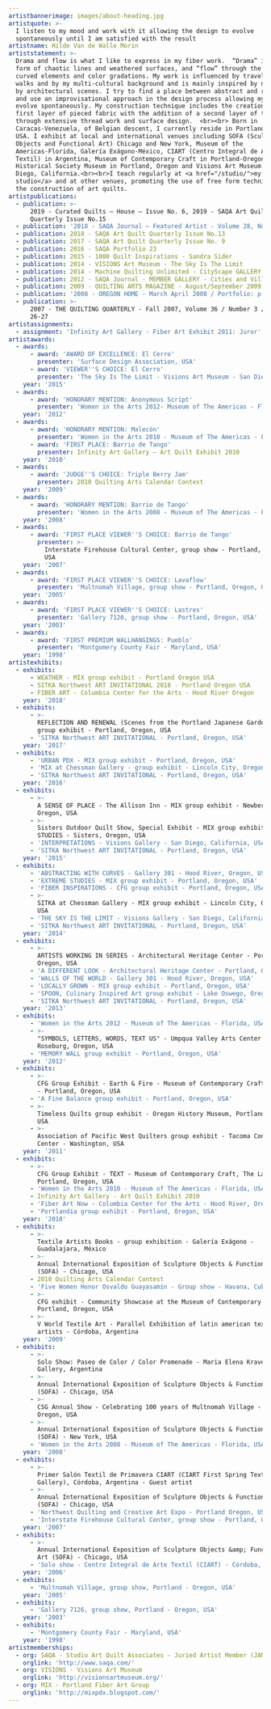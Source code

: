 ```yaml
---
artistbannerimage: images/about-heading.jpg
artistquote: >-
  I listen to my mood and work with it allowing the design to evolve
  spontaneously until I am satisfied with the result
artistname: Hilde Van de Walle Morin
artiststatement: >-
  Drama and flow is what I like to express in my fiber work.  “Drama” in the
  form of chaotic lines and weathered surfaces, and “flow” through the use of
  curved elements and color gradations. My work is influenced by travels, nature
  walks and by my multi-cultural background and is mainly inspired by nature and
  by architectural scenes. I try to find a place between abstract and realism,
  and use an improvisational approach in the design process allowing my work to
  evolve spontaneously. My construction technique includes the creation of a
  first layer of pieced fabric with the addition of a second layer of texture
  through extensive thread work and surface design.  <br><br> Born in
  Caracas-Venezuela, of Belgian descent, I currently reside in Portland, Oregon,
  USA. I exhibit at local and international venues including SOFA (Sculptured
  Objects and Functional Art) Chicago and New York, Museum of the
  Americas-Florida, Galería Exágono-México, CIART (Centro Integral de Arte
  Textil) in Argentina, Museum of Contemporary Craft in Portland-Oregon, Oregon
  Historical Society Museum in Portland, Oregon and Visions Art Museum in San
  Diego, California.<br><br>I teach regularly at <a href="/studio/">my
  studio</a> and at other venues, promoting the use of free form techniques in
  the construction of art quilts.
artistpublications:
  - publication: >-
      2019 - Curated Quilts – House – Issue No. 6, 2019 - SAQA Art Quilt
      Quarterly Issue No.15
  - publication: '2018 - SAQA Journal – Featured Artist - Volume 28, No.1'
  - publication: 2018 - SAQA Art Quilt Quarterly Issue No.13
  - publication: 2017 - SAQA Art Quilt Quarterly Issue No. 9
  - publication: 2016 - SAQA Portfolio 23
  - publication: 2015 - 1000 Quilt Inspirations - Sandra Sider
  - publication: 2014 - VISIONS Art Museum - The Sky Is The Limit
  - publication: 2014 - Machine Quilting Unlimited - CityScape GALLERY
  - publication: 2012 - SAQA Journal - MEMBER GALLERY - Cities and Villages - Fall 2012
  - publication: 2009 - QUILTING ARTS MAGAZINE - August/September 2009
  - publication: '2008 - OREGON HOME - March April 2008 / Portfolio: p 18'
  - publication: >-
      2007 - THE QUILTING QUARTERLY - Fall 2007, Volume 36 / Number 3 / #139 pp
      26-27
artistassignments:
  - assignment: 'Infinity Art Gallery - Fiber Art Exhibit 2011: Juror'
artistawards:
  - awards:
      - award: 'AWARD OF EXCELLENCE: El Cerro'
        presenter: 'Surface Design Association, USA'
      - award: 'VIEWER''S CHOICE: El Cerro'
        presenter: 'The Sky Is The Limit - Visions Art Museum - San Diego, California, USA'
    year: '2015'
  - awards:
      - award: 'HONORARY MENTION: Anonymous Script'
        presenter: 'Women in the Arts 2012- Museum of The Americas - Florida, USA'
    year: '2012'
  - awards:
      - award: 'HONORARY MENTION: Malecón'
        presenter: 'Women in the Arts 2010 - Museum of The Americas - Florida, USA'
      - award: 'FIRST PLACE: Barrio de Tango'
        presenter: Infinity Art Gallery – Art Quilt Exhibit 2010
    year: '2010'
  - awards:
      - award: 'JUDGE''S CHOICE: Triple Berry Jam'
        presenter: 2010 Quilting Arts Calendar Contest
    year: '2009'
  - awards:
      - award: 'HONORARY MENTION: Barrio de Tango'
        presenter: 'Women in the Arts 2008 - Museum of The Americas - Florida, USA'
    year: '2008'
  - awards:
      - award: 'FIRST PLACE VIEWER''S CHOICE: Barrio de Tango'
        presenter: >-
          Interstate Firehouse Cultural Center, group show - Portland, Oregon,
          USA
    year: '2007'
  - awards:
      - award: 'FIRST PLACE VIEWER''S CHOICE: Lavaflow'
        presenter: 'Multnomah Village, group show - Portland, Oregon, USA'
    year: '2005'
  - awards:
      - award: 'FIRST PLACE VIEWER''S CHOICE: Lastres'
        presenter: 'Gallery 7126, group show - Portland, Oregon, USA'
    year: '2003'
  - awards:
      - award: 'FIRST PREMIUM WALLHANGINGS: Pueblo'
        presenter: 'Montgomery County Fair - Maryland, USA'
    year: '1998'
artistexhibits:
  - exhibits:
      - WEATHER - MIX group exhibit - Portland Oregon USA
      - SITKA Northwest ART INVITATIONAL 2018 - Portland Oregon USA
      - FIBER ART - Columbia Center for the Arts - Hood River Oregon
    year: '2018'
  - exhibits:
      - >-
        REFLECTION AND RENEWAL (Scenes from the Portland Japanese Garden) - MIX
        group exhibit - Portland, Oregon, USA
      - 'SITKA Northwest ART INVITATIONAL - Portland, Oregon, USA'
    year: '2017'
  - exhibits:
      - 'URBAN PDX - MIX group exhibit - Portland, Oregon, USA'
      - 'MIX at Chessman Gallery - group exhibit - Lincoln City, Oregon, USA'
      - 'SITKA Northwest ART INVITATIONAL - Portland, Oregon, USA'
    year: '2016'
  - exhibits:
      - >-
        A SENSE OF PLACE - The Allison Inn - MIX group exhibit - Newberg,
        Oregon, USA
      - >-
        Sisters Outdoor Quilt Show, Special Exhibit - MIX group exhibit EXTREME
        STUDIES - Sisters, Oregon, USA
      - 'INTERPRETATIONS - Visions Gallery - San Diego, California, USA'
      - 'SITKA Northwest ART INVITATIONAL - Portland, Oregon, USA'
    year: '2015'
  - exhibits:
      - 'ABSTRACTING WITH CURVES - Gallery 301 - Hood River, Oregon, USA'
      - 'EXTREME STUDIES - MIX group exhibit - Portland, Oregon, USA'
      - 'FIBER INSPIRATIONS - CFG group exhibit - Portland, Oregon, USA'
      - >-
        SITKA at Chessman Gallery - MIX group exhibit - Lincoln City, Oregon,
        USA
      - 'THE SKY IS THE LIMIT - Visions Gallery - San Diego, California, USA'
      - 'SITKA Northwest ART INVITATIONAL - Portland, Oregon, USA'
    year: '2014'
  - exhibits:
      - >-
        ARTISTS WORKING IN SERIES - Architectural Heritage Center - Portland,
        Oregon, USA
      - 'A DIFFERENT LOOK - Architectural Heritage Center - Portland, Oregon, USA'
      - 'WALLS OF THE WORLD - Gallery 301 - Hood River, Oregon, USA'
      - 'LOCALLY GROWN - MIX group exhibit - Portland, Oregon, USA'
      - 'SPOON, Culinary Inspired Art group exhibit - Lake Oswego, Oregon, USA'
      - 'SITKA Northwest ART INVITATIONAL - Portland, Oregon, USA'
    year: '2013'
  - exhibits:
      - 'Women in the Arts 2012 - Museum of The Americas - Florida, USA'
      - >-
        "SYMBOLS, LETTERS, WORDS, TEXT US" - Umpqua Valley Arts Center -
        Roseburg, Oregon, USA
      - 'MEMORY WALL group exhibit - Portland, Oregon, USA'
    year: '2012'
  - exhibits:
      - >-
        CFG Group Exhibit - Earth & Fire - Museum of Contemporary Craft, The Lab
        - Portland, Oregon, USA
      - 'A Fine Balance group exhibit - Portland, Oregon, USA'
      - >-
        Timeless Quilts group exhibit - Oregon History Museum, Portland, Oregon,
        USA
      - >-
        Association of Pacific West Quilters group exhibit - Tacoma Convention
        Center - Washington, USA
    year: '2011'
  - exhibits:
      - >-
        CFG Group Exhibit - TEXT - Museum of Contemporary Craft, The Lab -
        Portland, Oregon, USA
      - 'Women in the Arts 2010 - Museum of The Americas - Florida, USA'
      - Infinity Art Gallery - Art Quilt Exhibit 2010
      - 'Fiber Art Now - Columbia Center for the Arts - Hood River, Oregon, USA'
      - 'Portlandia group exhibit - Portland, Oregon, USA'
    year: '2010'
  - exhibits:
      - >-
        Textile Artists Books - group exhibition - Galería Exágono -
        Guadalajara, México
      - >-
        Annual International Exposition of Sculpture Objects & Functional Art
        (SOFA) - Chicago, USA
      - 2010 Quilting Arts Calendar Contest
      - 'Five Women Honor Osvaldo Guayasamín - Group show - Havana, Cuba<'
      - >-
        CFG exhibit - Community Showcase at the Museum of Contemporary Craft -
        Portland, Oregon, USA
      - >-
        V World Textile Art - Parallel Exhibition of latin american textile
        artists - Córdoba, Argentina
    year: '2009'
  - exhibits:
      - >-
        Solo Show: Paseo de Color / Color Promenade - Maria Elena Kravetz
        Gallery, Argentina
      - >-
        Annual International Exposition of Sculpture Objects & Functional Art
        (SOFA) - Chicago, USA
      - >-
        CSG Annual Show - Celebrating 100 years of Multnomah Village - Portland,
        Oregon, USA
      - >-
        Annual International Exposition of Sculpture Objects & Functional Art
        (SOFA) - New York, USA
      - 'Women in the Arts 2008 - Museum of The Americas - Florida, USA'
    year: '2008'
  - exhibits:
      - >-
        Primer Salón Textil de Primavera CIART (CIART First Spring Textile
        Gallery), Córdoba, Argentina - Guest artist
      - >-
        Annual International Exposition of Sculpture Objects & Functional Art
        (SOFA) - Chicago, USA
      - 'Northwest Quilting and Creative Art Expo - Portland Oregon, USA'
      - 'Interstate Firehouse Cultural Center, group show - Portland, Oregon, USA'
    year: '2007'
  - exhibits:
      - >-
        Annual International Exposition of Sculpture Objects &amp; Functional
        Art (SOFA) - Chicago, USA
      - 'Solo show - Centro Integral de Arte Textil (CIART) - Córdoba, Argentina'
    year: '2006'
  - exhibits:
      - 'Multnomah Village, group show, Portland - Oregon, USA'
    year: '2005'
  - exhibits:
      - 'Gallery 7126, group show, Portland - Oregon, USA'
    year: '2003'
  - exhibits:
      - 'Montgomery County Fair - Maryland, USA'
    year: '1998'
artistmemberships:
  - org: SAQA - Studio Art Quilt Associates - Juried Artist Member (JAM)
    orglink: 'http://www.saqa.com/'
  - org: VISIONS - Visions Art Museum
    orglink: 'http://visionsartmuseum.org/'
  - org: MIX - Portland Fiber Art Group
    orglink: 'http://mixpdx.blogspot.com/'
---
```


